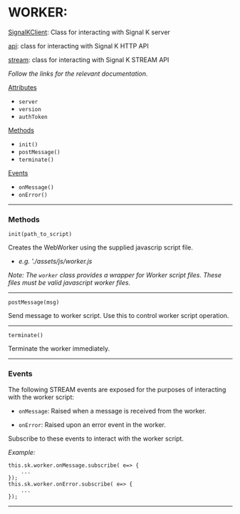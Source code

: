 # WORKER:

[SignalKClient](README.md): Class for interacting with Signal K server

[api](HTTP_API.md): class for interacting with Signal K HTTP API

[stream](STREAM_API.md): class for interacting with Signal K STREAM API

*Follow the links for the relevant documentation.*

[Attributes](#attributes)
- `server`
- `version`
- `authToken`

[Methods](#methods)
- `init()`
- `postMessage()`
- `terminate()`

[Events](#events)
- `onMessage()`
- `onError()`

---

### Methods

`init(path_to_script)`

Creates the WebWorker using the supplied javascrip script file.

- *e.g. './assets/js/worker.js*

*Note: The `worker` class provides a wrapper for Worker script files. These files must be valid javascript worker files.*

---

`postMessage(msg)`

Send message to worker script. Use this to control worker script operation.

---

`terminate()`

Terminate the worker immediately.

---

### Events

The following STREAM events are exposed for the purposes of interacting with the worker script:

- `onMessage`: Raised when a message is received from the worker.

- `onError`: Raised upon an error event in the worker.



Subscribe to these events to interact with the worker script.

*Example:*

```
this.sk.worker.onMessage.subscribe( e=> {
    ...
}); 
this.sk.worker.onError.subscribe( e=> {
    ...
});
```
---
